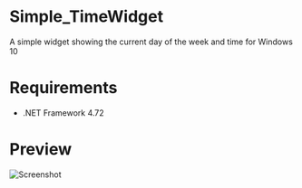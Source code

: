 # Simple_TimeWidget
A simple widget showing the current day of the week and time for Windows 10
# Requirements
- .NET Framework 4.72
# Preview
![Screenshot](https://github.com/SKeyDevLol/Simple_TimeWidget/main/Screenshot_1.png)
